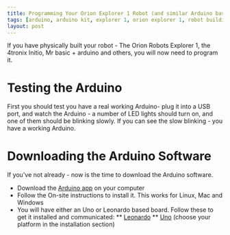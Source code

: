 ```yaml
---
title: Programming Your Orion Explorer 1 Robot (and similar Arduino based robots)
tags: [arduino, arduino kit, explorer 1, orion explorer 1, robot building, robot kit, robots]
layout: post
---
```

If you have physically built your robot - The Orion Robots Explorer 1, the 4tronix Initio, Mr basic + arduino and others, you will now need to program it.

# Testing the Arduino

First you should test you have a real working Arduino- plug it into a USB port, and watch the Arduino - a number of LED lights should turn on, and one of them should be blinking slowly. If you can see the slow blinking - you have a working Arduino.

# Downloading the Arduino Software

If you've not already - now is the time to download the Arduino software.

* Download the [Arduino app](https://www.arduino.cc/en/Main/Software) on your computer
* Follow the On-site instructions to install it. This works for Linux, Mac and Windows
* You will have either an Uno or Leonardo based board. Follow these to get it installed and communicated:
** [Leonardo](https://www.arduino.cc/en/Guide/ArduinoLeonardoMicro#toc8)
** [Uno](https://www.arduino.cc/en/Guide/HomePage)  (choose your platform in the installation section)
